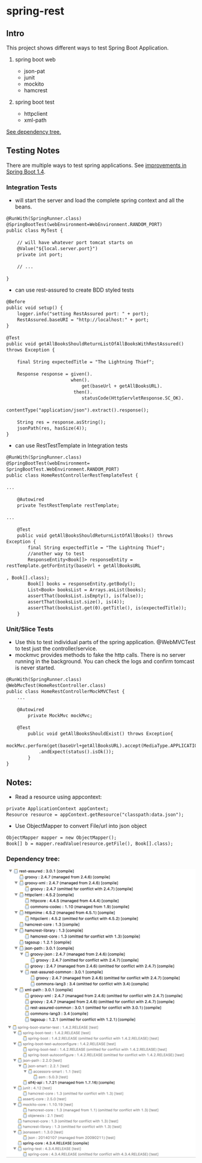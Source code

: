 # spring-rest

## Intro
This project shows different ways to test Spring Boot Application.

1. spring boot web
   * json-pat
   * junit
   * mockito
   * hamcrest

2. spring boot test
   * httpclient
   * xml-path

[See dependency tree.](https://github.com/lidderupk/spring-rest#dependency-tree)

## Testing Notes
There are multiple ways to test spring applications. See [improvements in Spring Boot 1.4](https://spring.io/blog/2016/04/15/testing-improvements-in-spring-boot-1-4).

### Integration Tests
- will start the server and load the complete spring context and all the beans.

```
@RunWith(SpringRunner.class)
@SpringBootTest(webEnvironment=WebEnvironment.RANDOM_PORT)
public class MyTest {

    // will have whatever port tomcat starts on
    @Value("${local.server.port}")
    private int port;

    // ...

}
```

- can use rest-assured to create BDD styled tests

```
@Before
public void setup() {
    logger.info("setting RestAssured port: " + port);
    RestAssured.baseURI = "http://localhost:" + port;
}

@Test
public void getAllBooksShouldReturnListOfAllBooksWithRestAssured() throws Exception {

    final String expectedTitle = "The Lightning Thief";

    Response response = given().
                        when().
                            get(baseUrl + getAllBooksURL).
                         then().
                            statusCode(HttpServletResponse.SC_OK).
                            contentType("application/json").extract().response();

    String res = response.asString();
    jsonPath(res, hasSize(4));
}
```

- can use RestTestTemplate in Integration tests
```
@RunWith(SpringRunner.class)
@SpringBootTest(webEnvironment= SpringBootTest.WebEnvironment.RANDOM_PORT)
public class HomeRestControllerRestTemplateTest {

...

    @Autowired
	private TestRestTemplate restTemplate;

...

    @Test
	public void getAllBooksShouldReturnListOfAllBooks() throws Exception {
		final String expectedTitle = "The Lightning Thief";
		//another way to test
		ResponseEntity<Book[]> responseEntity = restTemplate.getForEntity(baseUrl + getAllBooksURL
		                                                                    , Book[].class);
		Book[] books = responseEntity.getBody();
		List<Book> booksList = Arrays.asList(books);
		assertThat(booksList.isEmpty(), is(false));
		assertThat(booksList.size(), is(4));
		assertThat(booksList.get(0).getTitle(), is(expectedTitle));
	}

```

### Unit/Slice Tests
- Use this to test individual parts of the spring application. @WebMVCTest to test just the controller/service.
- mockmvc provides methods to fake the http calls. There is no server running in the background. You can check the logs and confirm tomcast is never started.

```
@RunWith(SpringRunner.class)
@WebMvcTest(HomeRestController.class)
public class HomeRestControllerMockMVCTest {
    ...

    @Autowired
    	private MockMvc mockMvc;

    @Test
    	public void getAllBooksShouldExist() throws Exception{
    		mockMvc.perform(get(baseUrl+getAllBooksURL).accept(MediaType.APPLICATION_JSON))
    		.andExpect(status().isOk());
    	}
}
```

## Notes:
- Read a resource using appcontext:

```@Autowired
private ApplicationContext appContext;
Resource resource = appContext.getResource("classpath:data.json");
```

- Use ObjectMapper to convert File/url into json object

```
ObjectMapper mapper = new ObjectMapper();
Book[] b = mapper.readValue(resource.getFile(), Book[].class);
```

### Dependency tree:
![alt text](src/main/resources/img/rest-assured.png?raw=true "Rest-Assured pom")
![alt text](src/main/resources/img/sprint-boot-starter-test.png?raw=true "Spring Test pom")
